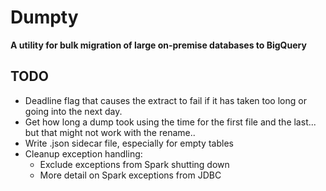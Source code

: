 # Dumpty
**A utility for bulk migration of large on-premise databases to BigQuery** 

## TODO
- Deadline flag that causes the extract to fail if it has taken too long or going into the next day.
- Get how long a dump took using the time for the first file and the last... but that might not work with the rename.. 
- Write .json sidecar file, especially for empty tables 
- Cleanup exception handling:
  - Exclude exceptions from Spark shutting down
  - More detail on Spark exceptions from JDBC 
 